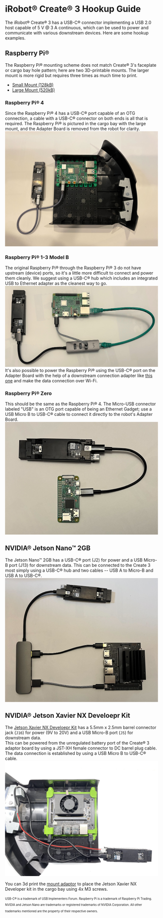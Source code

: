 # iRobot® Create® 3 Hookup Guide

The iRobot® Create® 3 has a USB-C® connector implementing a USB 2.0 host capable of 5 V @ 3 A continuous, which can be used to power and communicate with various downstream devices.
Here are some hookup examples.

## Raspberry Pi®
The Raspberry Pi® mounting scheme does not match Create® 3's faceplate or cargo bay hole pattern; here are two 3D-printable mounts.
The larger mount is more rigid but requires three times as much time to print.

* [Small Mount (128kB)](data/C3-RPi-Mount-Small-20211022.stl)
* [Large Mount (520kB)](data/C3-RPi-Mount-20211022.stl)

### Raspberry Pi® 4
Since the Raspberry Pi® 4 has a USB-C® port capable of an OTG connection, a cable with a USB-C® connector on both ends is all that is required.
The Raspberry Pi® is pictured in the cargo bay with the large mount, and the Adapter Board is removed from the robot for clarity.
![Hookup diagram for Raspberry Pi® 4](data/hookup_pi4.jpg "Raspberry Pi® 4")

### Raspberry Pi® 1-3 Model B
The original Raspberry Pi® through the Raspberry Pi® 3 do not have upstream (device) ports, so it's a little more difficult to connect and power them cleanly.
We suggest using a USB-C® hub which includes an integrated USB to Ethernet adapter as the cleanest way to go.
![Hookup diagram for Raspberry Pi® 3B](data/hookup_pi3b.jpg "Raspberry Pi® 3B")
It's also possible to power the Raspberry Pi® using the USB-C® port on the Adapter Board with the help of a downstream connection adapter like [this one](https://www.adafruit.com/product/4090) and make the data connection over Wi-Fi.

### Raspberry Pi® Zero
This should be the same as the Raspberry Pi® 4.
The Micro-USB connector labeled "USB" is an OTG port capable of being an Ethernet Gadget; use a USB Micro B to USB-C® cable to connect it directly to the robot's Adapter Board.
![Hookup diagram for Raspberry Pi® Zero](data/hookup_piZ.jpg "Raspberry Pi® Zero")

## NVIDIA® Jetson Nano™ 2GB
The Jetson Nano™ 2GB has a USB-C® port (J2) for power and a USB Micro-B port (J13) for downstream data.
This can be connected to the Create 3 most simply using a USB-C® hub and two cables -- USB A to Micro-B and USB A to USB-C®.
![Hookup diagram for Jetson Nano™](data/hookup_nano2gb.jpg "Jetson Nano™ 2GB")

## NVIDIA® Jetson Xavier NX Develoepr Kit
The [Jetson Xavier NX Develoepr Kit](https://developer.nvidia.com/embedded/jetson-xavier-nx-devkit) has a 5.5mm x 2.5mm barrel connector jack (`J16`) for power (9V to 20V) and a USB Micro-B port (`J5`) for downstream data.<br>
This can be powered from the unregulated battery port of the Create® 3  adaptor board by using a JST-XH female connector to DC barrel plug cable.
The data connection is established by using a USB Micro B to USB-C® cable.
![Hookup diagram for Jetson Xavier NX Developer Kit](data/hookup_jetson_xavier_nx.jpg "Jetson Nano™ Xavier NX Developer Kit")

You can 3d print the [mount adaptor](data/C3-JetsonXavierNX-Mount_CSI-down.3mf) to place the Jetson Xavier NX Developer kit in the cargo bay using 4x M3 screws.

<sub><sup>USB-C® is a trademark of USB Implementers Forum. Raspberry Pi is a trademark of Raspberry Pi Trading. NVIDIA and Jetson Nano are trademarks or registered trademarks of NVIDIA Corporation. All other trademarks mentioned are the property of their respective owners.</sup></sub>
